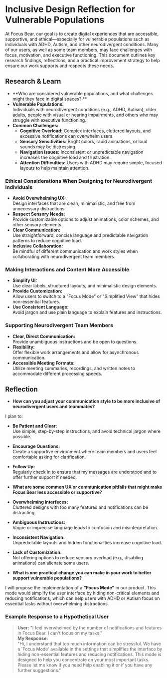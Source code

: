 # Inclusive Design Reflection for Vulnerable Populations

At Focus Bear, our goal is to create digital experiences that are accessible,
supportive, and ethical—especially for vulnerable populations such as
individuals with ADHD, Autism, and other neurodivergent conditions. Many of our
users, as well as some team members, may face challenges with focus, motivation,
and executive functioning. This document outlines key research findings,
reflections, and a practical improvement strategy to help ensure our work
supports and respects these needs.

## Research & Learn

- **Who are considered vulnerable populations, and what challenges might they
  face in digital spaces? **
- **Vulnerable Populations:**  
  Individuals with neurodivergent conditions (e.g., ADHD, Autism), older adults,
  people with visual or hearing impairments, and others who may struggle with
  executive functioning.
- **Common Challenges:**
  - **Cognitive Overload:** Complex interfaces, cluttered layouts, and excessive
    notifications can overwhelm users.
  - **Sensory Sensitivities:** Bright colors, rapid animations, or loud sounds
    may be distressing.
  - **Navigation Issues:** Inconsistent or unpredictable navigation increases
    the cognitive load and frustration.
  - **Attention Difficulties:** Users with ADHD may require simple, focused
    layouts to help maintain attention.

### Ethical Considerations When Designing for Neurodivergent Individuals

- **Avoid Overwhelming UX:**  
  Design interfaces that are clean, minimalistic, and free from unnecessary
  distractions.
- **Respect Sensory Needs:**  
  Provide customizable options to adjust animations, color schemes, and other
  sensory elements.
- **Clear Communication:**  
  Use straightforward, concise language and predictable navigation patterns to
  reduce cognitive load.
- **Inclusive Collaboration:**  
  Be mindful of different communication and work styles when collaborating with
  neurodivergent team members.

### Making Interactions and Content More Accessible

- **Simplify UI:**  
  Use clear labels, structured layouts, and minimalistic design elements.
- **Provide Customization:**  
  Allow users to switch to a "Focus Mode" or "Simplified View" that hides
  non-essential features.
- **Use Consistent Language:**  
  Avoid jargon and use plain language to explain features and instructions.

### Supporting Neurodivergent Team Members

- **Clear, Direct Communication:**  
  Provide unambiguous instructions and be open to questions.
- **Flexibility:**  
  Offer flexible work arrangements and allow for asynchronous communication.
- **Accessible Meeting Formats:**  
  Utilize meeting summaries, recordings, and written notes to accommodate
  different processing speeds.

## Reflection

- **How can you adjust your communication style to be more inclusive of
  neurodivergent users and teammates?**

I plan to:

- **Be Patient and Clear:**  
  Use simple, step-by-step instructions, and avoid technical jargon where
  possible.
- **Encourage Questions:**  
  Create a supportive environment where team members and users feel comfortable
  asking for clarification.
- **Follow Up:**  
  Regularly check in to ensure that my messages are understood and to offer
  further support if needed.

- **What are some common UX or communication pitfalls that might make Focus Bear
  less accessible or supportive?**

- **Overwhelming Interfaces:**  
  Cluttered designs with too many features and notifications can be distracting.
- **Ambiguous Instructions:**  
  Vague or imprecise language leads to confusion and misinterpretation.
- **Inconsistent Navigation:**  
  Unpredictable layouts and hidden functionalities increase cognitive load.
- **Lack of Customization:**  
  Not offering options to reduce sensory overload (e.g., disabling animations)
  can alienate some users.

- **What is one practical change you can make in your work to better support
  vulnerable populations?**

I will propose the implementation of a **"Focus Mode"** in our product. This
mode would simplify the user interface by hiding non-critical elements and
reducing notifications, which can help users with ADHD or Autism focus on
essential tasks without overwhelming distractions.

### Example Response to a Hypothetical User

> **User:** "I feel overwhelmed by the number of notifications and features in
> Focus Bear. I can't focus on my tasks."  
> **My Response:**  
> "Hi, I understand that too much information can be stressful. We have a 'Focus
> Mode' available in the settings that simplifies the interface by hiding
> non-essential features and reducing notifications. This mode is designed to
> help you concentrate on your most important tasks. Please let me know if you
> need help enabling it or if you have any further suggestions."
